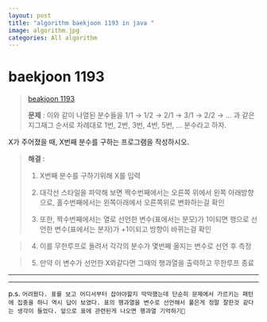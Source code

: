 ```yaml
---  
layout: post  
title: "algorithm baekjoon 1193 in java "  
image: algorithm.jpg  
categories: All algorithm  
---  
```


# baekjoon 1193  

> [beakjoon 1193](https://www.acmicpc.net/problem/1193)  
>   
> **문제** : 이와 같이 나열된 분수들을 1/1 → 1/2 → 2/1 → 3/1 → 2/2 → … 과 같은 지그재그 순서로 차례대로 1번, 2번, 3번, 4번, 5번, … 분수라고 하자.

X가 주어졌을 때, X번째 분수를 구하는 프로그램을 작성하시오.

> **해결** :  
> 1. X번째 분수를 구하기위해 X를 입력
> 
> 2. 대각선 스타일을 파악해 보면 짝수번째에서는 오른쪽 위에서 왼쪽 아래방향으로, 홀수번째에서는 왼쪽아래에서 오른쪽위로 변화하는걸 확인   
> 
> 3. 또한, 짝수번째에서는 열로 선언한 변수(표에서는 분모)가 1이되면 행으로 선언한 변수(표에서는 분자)가 +1이되고 방향이 바뀌는걸 확인  

> 4. 이를 무한루프로 돌려서 각각의 분수가 몇번째 올지는 변수로 선언 후 측정  

> 5. 만약 이 변수가 선언한 X와같다면 그때의 행과열을 출력하고 무한루프 종료  

---  

<script src="https://gist.github.com/nnlog/ee69411e18aca9b0c149583f5e9fbe78.js"></script>  

---   

p.s. `어려웠다. 표를 보고 어디서부터 잡아야할지 막막했는데 단순히 문제에서 가르키는 패턴에 집중을 하니 역시 답이 보였다. 표의 행과열을 변수로 선언해서 풀은게 정말 잘한것 같다는 생각이 들었다. 앞으로 표에 관련된게 나오면 행과열 기억하기🤔`
